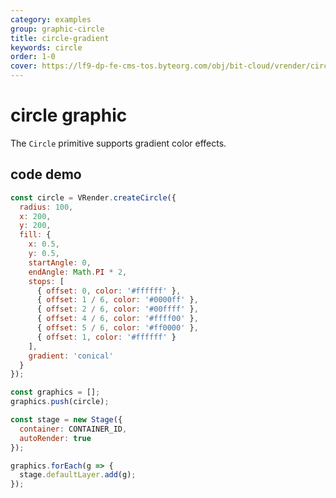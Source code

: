 ```yaml
---
category: examples
group: graphic-circle
title: circle-gradient
keywords: circle
order: 1-0
cover: https://lf9-dp-fe-cms-tos.byteorg.com/obj/bit-cloud/vrender/circle-gradient.png
---
```


# circle graphic

The `Circle` primitive supports gradient color effects.

## code demo

```javascript livedemo template=vrender
const circle = VRender.createCircle({
  radius: 100,
  x: 200,
  y: 200,
  fill: {
    x: 0.5,
    y: 0.5,
    startAngle: 0,
    endAngle: Math.PI * 2,
    stops: [
      { offset: 0, color: '#ffffff' },
      { offset: 1 / 6, color: '#0000ff' },
      { offset: 2 / 6, color: '#00ffff' },
      { offset: 4 / 6, color: '#ffff00' },
      { offset: 5 / 6, color: '#ff0000' },
      { offset: 1, color: '#ffffff' }
    ],
    gradient: 'conical'
  }
});

const graphics = [];
graphics.push(circle);

const stage = new Stage({
  container: CONTAINER_ID,
  autoRender: true
});

graphics.forEach(g => {
  stage.defaultLayer.add(g);
});
```
